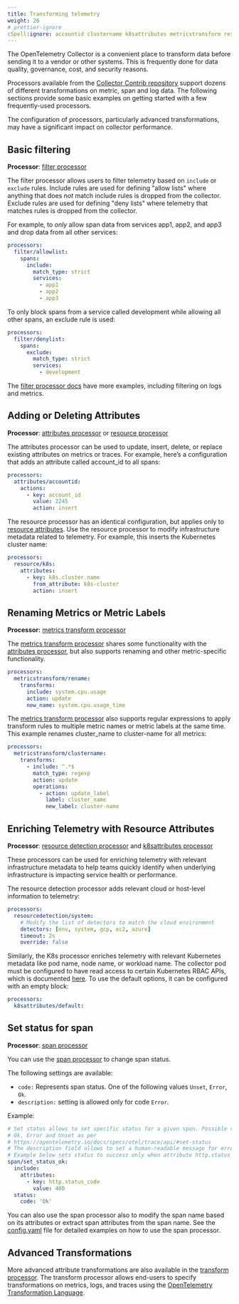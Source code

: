 ```yaml
---
title: Transforming telemetry
weight: 26
# prettier-ignore
cSpell:ignore: accountid clustername k8sattributes metricstransform resourcedetection
---
```


The OpenTelemetry Collector is a convenient place to transform data before
sending it to a vendor or other systems. This is frequently done for data
quality, governance, cost, and security reasons.

Processors available from the
[Collector Contrib repository](https://github.com/open-telemetry/opentelemetry-collector-contrib/tree/main/processor)
support dozens of different transformations on metric, span and log data. The
following sections provide some basic examples on getting started with a few
frequently-used processors.

The configuration of processors, particularly advanced transformations, may have
a significant impact on collector performance.

## Basic filtering

**Processor**:
[filter processor](https://github.com/open-telemetry/opentelemetry-collector-contrib/tree/main/processor/filterprocessor)

The filter processor allows users to filter telemetry based on `include` or
`exclude` rules. Include rules are used for defining "allow lists" where
anything that does _not_ match include rules is dropped from the collector.
Exclude rules are used for defining "deny lists" where telemetry that matches
rules is dropped from the collector.

For example, to _only_ allow span data from services app1, app2, and app3 and
drop data from all other services:

```yaml
processors:
  filter/allowlist:
    spans:
      include:
        match_type: strict
        services:
          - app1
          - app2
          - app3
```

To only block spans from a service called development while allowing all other
spans, an exclude rule is used:

```yaml
processors:
  filter/denylist:
    spans:
      exclude:
        match_type: strict
        services:
          - development
```

The
[filter processor docs](https://github.com/open-telemetry/opentelemetry-collector-contrib/tree/main/processor/filterprocessor)
have more examples, including filtering on logs and metrics.

## Adding or Deleting Attributes

**Processor**:
[attributes processor](https://github.com/open-telemetry/opentelemetry-collector-contrib/tree/main/processor/attributesprocessor)
or
[resource processor](https://github.com/open-telemetry/opentelemetry-collector-contrib/tree/main/processor/resourceprocessor)

The attributes processor can be used to update, insert, delete, or replace
existing attributes on metrics or traces. For example, here’s a configuration
that adds an attribute called account_id to all spans:

```yaml
processors:
  attributes/accountid:
    actions:
      - key: account_id
        value: 2245
        action: insert
```

The resource processor has an identical configuration, but applies only to
[resource attributes](/docs/specs/semconv/resource/). Use the resource processor
to modify infrastructure metadata related to telemetry. For example, this
inserts the Kubernetes cluster name:

```yaml
processors:
  resource/k8s:
    attributes:
      - key: k8s.cluster.name
        from_attribute: k8s-cluster
        action: insert
```

## Renaming Metrics or Metric Labels

**Processor:**
[metrics transform processor](https://github.com/open-telemetry/opentelemetry-collector-contrib/tree/main/processor/metricstransformprocessor)

The
[metrics transform processor](https://github.com/open-telemetry/opentelemetry-collector-contrib/tree/main/processor/metricstransformprocessor)
shares some functionality with the
[attributes processor](https://github.com/open-telemetry/opentelemetry-collector-contrib/tree/main/processor/attributesprocessor),
but also supports renaming and other metric-specific functionality.

```yaml
processors:
  metricstransform/rename:
    transforms:
      include: system.cpu.usage
      action: update
      new_name: system.cpu.usage_time
```

The
[metrics transform processor](https://github.com/open-telemetry/opentelemetry-collector-contrib/tree/main/processor/metricstransformprocessor)
also supports regular expressions to apply transform rules to multiple metric
names or metric labels at the same time. This example renames cluster_name to
cluster-name for all metrics:

```yaml
processors:
  metricstransform/clustername:
    transforms:
      - include: ^.*$
        match_type: regexp
        action: update
        operations:
          - action: update_label
            label: cluster_name
            new_label: cluster-name
```

## Enriching Telemetry with Resource Attributes

**Processor**:
[resource detection processor](https://github.com/open-telemetry/opentelemetry-collector-contrib/tree/main/processor/resourcedetectionprocessor)
and
[k8sattributes processor](https://github.com/open-telemetry/opentelemetry-collector-contrib/tree/main/processor/k8sattributesprocessor)

These processors can be used for enriching telemetry with relevant
infrastructure metadata to help teams quickly identify when underlying
infrastructure is impacting service health or performance.

The resource detection processor adds relevant cloud or host-level information
to telemetry:

```yaml
processors:
  resourcedetection/system:
    # Modify the list of detectors to match the cloud environment
    detectors: [env, system, gcp, ec2, azure]
    timeout: 2s
    override: false
```

Similarly, the K8s processor enriches telemetry with relevant Kubernetes
metadata like pod name, node name, or workload name. The collector pod must be
configured to have read access to certain Kubernetes RBAC APIs, which is
documented
[here](https://pkg.go.dev/github.com/open-telemetry/opentelemetry-collector-contrib/processor/k8sattributesprocessor#hdr-RBAC).
To use the default options, it can be configured with an empty block:

```yaml
processors:
  k8sattributes/default:
```

## Set status for span

**Processor**:
[span processor](https://github.com/open-telemetry/opentelemetry-collector-contrib/tree/main/processor/spanprocessor)

You can use the
[span processor](https://github.com/open-telemetry/opentelemetry-collector-contrib/tree/main/processor/spanprocessor)
to change span status.

The following settings are available:

- `code:` Represents span status. One of the following values `Unset`, `Error`,
  `Ok`.
- `description:` setting is allowed only for code `Error`.

Example:

```yaml
# Set status allows to set specific status for a given span. Possible values are
# Ok, Error and Unset as per
# https://opentelemetry.io/docs/specs/otel/trace/api/#set-status
# The description field allows to set a human-readable message for errors.
# Example below sets status to success only when attribute http.status_code is equal to 400
span/set_status_ok:
  include:
    attributes:
      - key: http.status_code
        value: 400
  status:
    code: 'Ok'
```

You can also use the span processor also to modify the span name based on its
attributes or extract span attributes from the span name. See the
[config.yaml](https://github.com/open-telemetry/opentelemetry-collector-contrib/blob/main/processor/spanprocessor/testdata/config.yaml)
file for detailed examples on how to use the span processor.

## Advanced Transformations

More advanced attribute transformations are also available in the
[transform processor](https://github.com/open-telemetry/opentelemetry-collector-contrib/tree/main/processor/transformprocessor).
The transform processor allows end-users to specify transformations on metrics,
logs, and traces using the
[OpenTelemetry Transformation Language](https://github.com/open-telemetry/opentelemetry-collector-contrib/tree/main/pkg/ottl).
